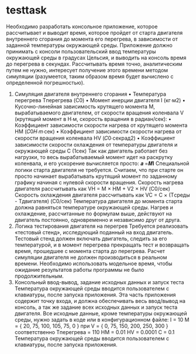 # testtask
Необходимо разработать консольное приложение, которое рассчитывает и выводит время, 
которое пройдет от старта двигателя внутреннего сгорания до момента его перегрева, в 
зависимости от заданной температуры окружающей среды. Приложение должно принимать с 
консоли пользовательский ввод температуры окружающей среды в градусах Цельсия, и выводить 
на консоль время до перегрева в секундах. Рассчитывать время точно, аналитическим путем не 
нужно, интересует получение этого времени методом симуляции (разумеется, таким образом 
время будет вычислено с определенной погрешностью).
1. Симуляция двигателя внутреннего сгорания
• Температура перегрева Tперегрева (C0)
• Момент инерции двигателя I (кг∙м2)
• Кусочно-линейная зависимость крутящего момента M, вырабатываемого двигателем, от скорости вращения коленвала V (крутящий момент в Н∙м, скорость вращения в радиан/сек):
• Коэффициент зависимости скорости нагрева от крутящего момента HM (𝐶0𝐻∙𝑚∙сек)
• Коэффициент зависимости скорости нагрева от скорости вращения коленвала HV (𝐶0∙секрад2)
• Коэффициент зависимости скорости охлаждения от температуры двигателя и окружающей среды C (1сек)
Так как двигатель работает без нагрузки, то весь вырабатываемый момент идет на раскрутку 
коленвала, и его ускорение вычисляется просто: 𝒂 =𝑴𝐈
Специальной логики старта двигателя не требуется. Считаем, что при старте он просто начинает 
вырабатывать крутящий момент по заданному графику начиная с нулевой скорости вращения.
Скорость нагрева двигателя рассчитывать как VH = M × HM + V2 × HV (С0/сек)
Скорость охлаждения двигателя рассчитывать как VC = C × (Tсреды - Тдвигателя) (С0/сек)
Температура двигателя до момента старта должна равняться температуре окружающей среды. 
Нагрев и охлаждение, рассчитанные по формулам выше, действуют на двигатель постоянно, 
одновременно и независимо друг от друга.
2. Логика тестирования двигателя на перегрев 
Требуется реализовать «тестовый стенд», исследующий поданный на вход двигатель. Тестовый 
стенд должен включать двигатель, следить за его температурой, и в момент перегрева 
прекращать тест и возвращать время, прошедшее с момента старта до перегрева.
Расчет симуляции двигателя не должен производиться в реальном времени. Необходимо 
использовать модельное время, чтобы ожидание результатов работы программы не было 
продолжительным.
3. Консольный ввод-вывод, задание исходных данных и запуск теста
Температура окружающей среды вводится пользователем с клавиатуры, после запуска 
приложения.
Эта часть приложения содержит точку входа, и должна обеспечивать весь ввод/вывод на консоль, 
а так же задание всех исходных данных и запуск теста двигателя. Все исходные данные, кроме 
температуры окружающей среды, нужно задать в коде или в конфигурационном файле: 
I = 10
M = { 20, 75, 100, 105, 75, 0 } при V = { 0, 75, 150, 200, 250, 300 } соответственно
Tперегрева = 110
HM = 0.01
HV = 0.0001
C = 0.1
Температура окружающей среды вводится пользователем с клавиатуры, после запуска 
приложения.
